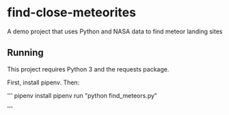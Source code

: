 # find-close-meteorites
A demo project that uses Python and NASA data to find meteor landing sites


## Running

This project requires Python 3 and the requests package.

First, install pipenv. Then:

'''
pipenv install
pipenv run "python find_meteors.py"

'''
